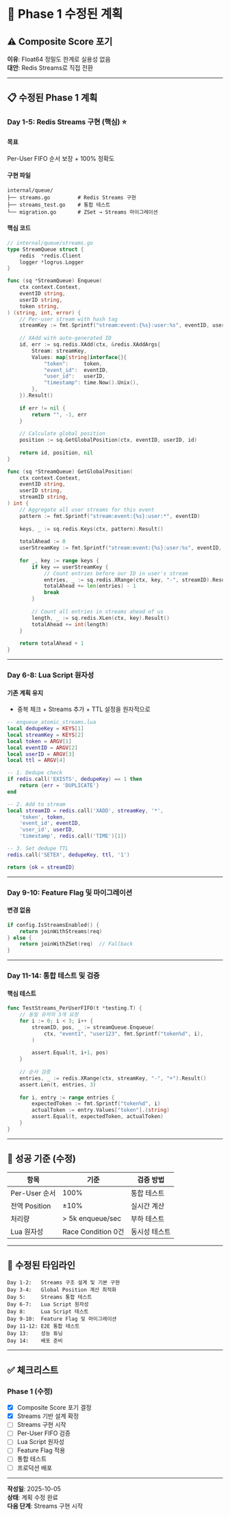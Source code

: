 # 🔄 Phase 1 수정된 계획

## ⚠️ Composite Score 포기

**이유**: Float64 정밀도 한계로 실용성 없음  
**대안**: Redis Streams로 직접 전환

---

## 📋 수정된 Phase 1 계획

### Day 1-5: Redis Streams 구현 (핵심) ⭐

#### 목표
Per-User FIFO 순서 보장 + 100% 정확도

#### 구현 파일
```
internal/queue/
├── streams.go         # Redis Streams 구현
├── streams_test.go    # 통합 테스트
└── migration.go       # ZSet → Streams 마이그레이션
```

#### 핵심 코드
```go
// internal/queue/streams.go
type StreamQueue struct {
    redis  *redis.Client
    logger *logrus.Logger
}

func (sq *StreamQueue) Enqueue(
    ctx context.Context,
    eventID string,
    userID string,
    token string,
) (string, int, error) {
    // Per-user stream with hash tag
    streamKey := fmt.Sprintf("stream:event:{%s}:user:%s", eventID, userID)
    
    // XAdd with auto-generated ID
    id, err := sq.redis.XAdd(ctx, &redis.XAddArgs{
        Stream: streamKey,
        Values: map[string]interface{}{
            "token":     token,
            "event_id":  eventID,
            "user_id":   userID,
            "timestamp": time.Now().Unix(),
        },
    }).Result()
    
    if err != nil {
        return "", -1, err
    }
    
    // Calculate global position
    position := sq.GetGlobalPosition(ctx, eventID, userID, id)
    
    return id, position, nil
}

func (sq *StreamQueue) GetGlobalPosition(
    ctx context.Context,
    eventID string,
    userID string,
    streamID string,
) int {
    // Aggregate all user streams for this event
    pattern := fmt.Sprintf("stream:event:{%s}:user:*", eventID)
    
    keys, _ := sq.redis.Keys(ctx, pattern).Result()
    
    totalAhead := 0
    userStreamKey := fmt.Sprintf("stream:event:{%s}:user:%s", eventID, userID)
    
    for _, key := range keys {
        if key == userStreamKey {
            // Count entries before our ID in user's stream
            entries, _ := sq.redis.XRange(ctx, key, "-", streamID).Result()
            totalAhead += len(entries) - 1
            break
        }
        
        // Count all entries in streams ahead of us
        length, _ := sq.redis.XLen(ctx, key).Result()
        totalAhead += int(length)
    }
    
    return totalAhead + 1
}
```

---

### Day 6-8: Lua Script 원자성

#### 기존 계획 유지
- 중복 체크 + Streams 추가 + TTL 설정을 원자적으로

```lua
-- enqueue_atomic_streams.lua
local dedupeKey = KEYS[1]
local streamKey = KEYS[2]
local token = ARGV[1]
local eventID = ARGV[2]
local userID = ARGV[3]
local ttl = ARGV[4]

-- 1. Dedupe check
if redis.call('EXISTS', dedupeKey) == 1 then
    return {err = 'DUPLICATE'}
end

-- 2. Add to stream
local streamID = redis.call('XADD', streamKey, '*', 
    'token', token,
    'event_id', eventID,
    'user_id', userID,
    'timestamp', redis.call('TIME')[1])

-- 3. Set dedupe TTL
redis.call('SETEX', dedupeKey, ttl, '1')

return {ok = streamID}
```

---

### Day 9-10: Feature Flag 및 마이그레이션

#### 변경 없음
```go
if config.IsStreamsEnabled() {
    return joinWithStreams(req)
} else {
    return joinWithZSet(req)  // Fallback
}
```

---

### Day 11-14: 통합 테스트 및 검증

#### 핵심 테스트
```go
func TestStreams_PerUserFIFO(t *testing.T) {
    // 동일 유저의 3개 요청
    for i := 0; i < 3; i++ {
        streamID, pos, _ := streamQueue.Enqueue(
            ctx, "event1", "user123", fmt.Sprintf("token%d", i),
        )
        
        assert.Equal(t, i+1, pos)
    }
    
    // 순서 검증
    entries, _ := redis.XRange(ctx, streamKey, "-", "+").Result()
    assert.Len(t, entries, 3)
    
    for i, entry := range entries {
        expectedToken := fmt.Sprintf("token%d", i)
        actualToken := entry.Values["token"].(string)
        assert.Equal(t, expectedToken, actualToken)
    }
}
```

---

## 🎯 성공 기준 (수정)

| 항목 | 기준 | 검증 방법 |
|---|---|---|
| Per-User 순서 | 100% | 통합 테스트 |
| 전역 Position | ±10% | 실시간 계산 |
| 처리량 | > 5k enqueue/sec | 부하 테스트 |
| Lua 원자성 | Race Condition 0건 | 동시성 테스트 |

---

## 📅 수정된 타임라인

```
Day 1-2:   Streams 구조 설계 및 기본 구현
Day 3-4:   Global Position 계산 최적화
Day 5:     Streams 통합 테스트
Day 6-7:   Lua Script 원자성
Day 8:     Lua Script 테스트
Day 9-10:  Feature Flag 및 마이그레이션
Day 11-12: E2E 통합 테스트
Day 13:    성능 튜닝
Day 14:    배포 준비
```

---

## ✅ 체크리스트

### Phase 1 (수정)
- [x] Composite Score 포기 결정
- [x] Streams 기반 설계 확정
- [ ] Streams 구현 시작
- [ ] Per-User FIFO 검증
- [ ] Lua Script 원자성
- [ ] Feature Flag 적용
- [ ] 통합 테스트
- [ ] 프로덕션 배포

---

**작성일**: 2025-10-05  
**상태**: 계획 수정 완료  
**다음 단계**: Streams 구현 시작
